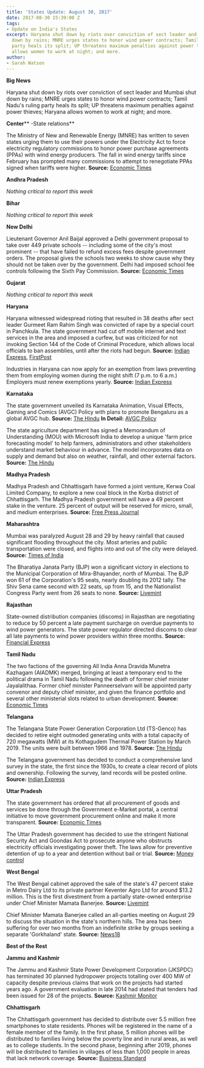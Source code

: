 ```yaml
---
title: 'States Update: August 30, 2017'
date: 2017-08-30 15:39:00 Z
tags:
- Update on India's States
excerpt: Haryana shut down by riots over conviction of sect leader and Mumbai shut
  down by rains; MNRE urges states to honor wind power contracts; Tamil Nadu’s ruling
  party heals its split; UP threatens maximum penalties against power thieves; Haryana
  allows women to work at night; and more.
author:
- Sarah Watson
---
```


**Big News**

Haryana shut down by riots over conviction of sect leader and Mumbai shut down by rains; MNRE urges states to honor wind power contracts; Tamil Nadu&#39;s ruling party heals its split; UP threatens maximum penalties against power thieves; Haryana allows women to work at night; and more.

**Center**** -State relations**

The Ministry of New and Renewable Energy (MNRE) has written to seven states urging them to use their powers under the Electricity Act to force electricity regulatory commissions to honor power purchase agreements (PPAs) with wind energy producers. The fall in wind energy tariffs since February has prompted many commissions to attempt to renegotiate PPAs signed when tariffs were higher. **Source:** [Economic Times](http://economictimes.indiatimes.com/industry/energy/power/states-producing-wind-energy-asked-to-ensure-regulatory-nod-for-power-purchase-agreements/articleshow/60182472.cms)

**Andhra Pradesh**

_Nothing critical to report this week_

**Bihar**

_Nothing critical to report this week_

**New Delhi**

Lieutenant Governor Anil Baijal approved a Delhi government proposal to take over 449 private schools -- including some of the city&#39;s most prominent -- that have failed to refund excess fees despite government orders. The proposal gives the schools two weeks to show cause why they should not be taken over by the government. Delhi had imposed school fee controls following the Sixth Pay Commission. **Source:** [Economic Times](http://economictimes.indiatimes.com/news/politics-and-nation/delhi-govts-proposal-to-take-over-449-private-unaided-schools-gets-lg-nod/articleshow/60160566.cms)

**Gujarat**

_Nothing critical to report this week_

**Haryana**

Haryana witnessed widespread rioting that resulted in 38 deaths after sect leader Gurmeet Ram Rahim Singh was convicted of rape by a special court in Panchkula. The state government had cut off mobile internet and text services in the area and imposed a curfew, but was criticized for not invoking Section 144 of the Code of Criminal Procedure, which allows local officials to ban assemblies, until after the riots had begun. **Source:** [Indian Express](http://indianexpress.com/article/india/gurmeet-ram-rahim-internet-services-off-curfew-on-in-sirsa-on-night-before-dera-chief-verdict-4812315/), [FirstPost](http://www.firstpost.com/india/gurmeet-ram-rahim-singh-rape-case-verdict-today-live-updates-dera-sacha-sauda-rohtak-jail-sentencing-at-2-30-pm-panchkula-sirsa-delhi-haryana-3971721.html)

Industries in Haryana can now apply for an exemption from laws preventing them from employing women during the night shift (7 p.m. to 6 a.m.) Employers must renew exemptions yearly. **Source:** [Indian Express](http://indianexpress.com/article/india/companies-in-haryana-can-apply-for-women-night-shift-exemption-4807230/)

**Karnataka**

The state government unveiled its Karnataka Animation, Visual Effects, Gaming and Comics (AVGC) Policy with plans to promote Bengaluru as a global AVGC hub. **Source:** [The Hindu](http://www.thehindu.com/news/national/karnataka/karnataka-unveils-policy-to-propel-bengaluru-as-a-global-hub-in-avgc/article19545916.ece) **In Detail:** [AVGC Policy](http://www.karnataka.gov.in/bangaloreitbt/Policies/KAVG%20Policy.pdf)

The state agriculture department has signed a Memorandum of Understanding (MOU) with Microsoft India to develop a unique &#39;farm price forecasting model&#39; to help farmers, administrators and other stakeholders understand market behaviour in advance. The model incorporates data on supply and demand but also on weather, rainfall, and other external factors. **Source:** [The Hindu](http://www.thehindu.com/news/national/karnataka/agri-price-forecasting-model-to-get-a-microsoft-update/article19548685.ece)

**Madhya Pradesh**

Madhya Pradesh and Chhattisgarh have formed a joint venture, Kerwa Coal Limited Company, to explore a new coal block in the Korba district of Chhattisgarh. The Madhya Pradesh government will have a 49 percent stake in the venture. 25 percent of output will be reserved for micro, small, and medium enterprises. **Source:** [Free Press Journal](http://www.freepressjournal.in/bhopal/bhopal-mp-cg-to-jointly-explore-coal-block-in-korba/1127804)

**Maharashtra**

Mumbai was paralyzed August 28 and 29 by heavy rainfall that caused significant flooding throughout the city. Most arteries and public transportation were closed, and flights into and out of the city were delayed. **Source:** [Times of India](http://timesofindia.indiatimes.com/city/mumbai/mumbai-rains-create-chaos-poisar-river-rising-alarmingly-dahisar-overflows/articleshow/60278500.cms)

The Bharatiya Janata Party (BJP) won a significant victory in elections to the Municipal Corporation of Mira-Bhayander, north of Mumbai. The BJP won 61 of the Corporation&#39;s 95 seats, nearly doubling its 2012 tally. The Shiv Sena came second with 22 seats, up from 15, and the Nationalist Congress Party went from 26 seats to none. **Source:** [Livemint](http://www.livemint.com/Politics/iD0lxkr1gEojLsSkDhHspM/BJP-sweeps-MiraBhayander-municipal-polls-continuing-Mahara.html)

**Rajasthan**

State-owned distribution companies (discoms) in Rajasthan are negotiating to reduce by 50 percent a late payment surcharge on overdue payments to wind power generators. The state power regulator directed discoms to clear all late payments to wind power providers within three months. **Source:** [Financial Express](http://www.financialexpress.com/economy/rajasthan-discoms-delaying-late-payment-surcharge-to-wind-power-players/820195/)

**Tamil Nadu**

The two factions of the governing All India Anna Dravida Munetra Kazhagam (AIADMK) merged, bringing at least a temporary end to the political drama in Tamil Nadu following the death of former chief minister Jayalalithaa. Former chief minister Panneerselvam will be appointed party convenor and deputy chief minister, and given the finance portfolio and several other ministerial slots related to urban development. **Source:** [Economic Times](http://economictimes.indiatimes.com/news/politics-and-nation/aiadmk-factions-led-by-cm-edappadi-k-palaniswami-and-o-panneerselvam-announce-merger/articleshow/60157374.cms)

**Telangana**

The Telangana State Power Generation Corporation Ltd (TS-Genco) has decided to retire eight outmoded generating units with a total capacity of 720 megawatts (MW) at its Kothagudem Thermal Power Station by March 2019. The units were built between 1966 and 1978. **Source:** [The Hindu](http://www.thehindu.com/news/cities/Hyderabad/ts-genco-to-retire-8-units-of-ktps-with-720-mw-capacity/article19571700.ece)

The Telangana government has decided to conduct a comprehensive land survey in the state, the first since the 1930s, to create a clear record of plots and ownership. Following the survey, land records will be posted online. **Source:** [Indian Express](http://indianexpress.com/article/india/telangana-govt-to-conduct-land-survey-to-address-disputes-4809899/)

**Uttar Pradesh**

The state government has ordered that all procurement of goods and services be done through the Government e-Market portal, a central initiative to move government procurement online and make it more transparent. **Source:** [Economic Times](http://economictimes.indiatimes.com/news/politics-and-nation/uttar-pradesh-joins-pm-narendra-modis-government-e-market-portal-to-stop-corruption/articleshow/60245796.cms)

The Uttar Pradesh government has decided to use the stringent National Security Act and Goondas Act to prosecute anyone who obstructs electricity officials investigating power theft. The laws allow for preventive detention of up to a year and detention without bail or trial. **Source:** [Money control](http://www.moneycontrol.com/news/trends/current-affairs-trends/uttar-pradesh-govt-to-use-nsa-goondas-act-to-curb-power-theft-2366665.html)

**West Bengal**

The West Bengal cabinet approved the sale of the state&#39;s 47 percent stake in Metro Dairy Ltd to its private partner Keventer Agro Ltd for around $13.2 million. This is the first divestment from a partially state-owned enterprise under Chief Minister Mamata Banerjee. **Source:** [Livemint](http://www.livemint.com/Politics/bie7ely13iRt1gUN66mSpJ/West-Bengal-govt-plans-to-restructure-enterprises-cabinet-m.html)

Chief Minister Mamata Banerjee called an all-parties meeting on August 29 to discuss the situation in the state&#39;s northern hills. The area has been suffering for over two months from an indefinite strike by groups seeking a separate &#39;Gorkhaland&#39; state. **Source:** [News18](http://www.news18.com/news/politics/gorkhaland-a-matter-for-the-central-government-says-mamata-banerjee-1504391.html)

**Best of the Rest**

**Jammu and Kashmir**

The Jammu and Kashmir State Power Development Corporation (JKSPDC) has terminated 30 planned hydropower projects totalling over 400 MW of capacity despite previous claims that work on the projects had started years ago. A government evaluation in late 2014 had stated that tenders had been issued for 28 of the projects. **Source:** [Kashmir Monitor](https://www.kashmirmonitor.in/Details/131080/jkspdc-closed-down-30-projects-worth-400mw-power)

**Chhattisgarh**

The Chhattisgarh government has decided to distribute over 5.5 million free smartphones to state residents. Phones will be registered in the name of a female member of the family. In the first phase, 5 million phones will be distributed to families living below the poverty line and in rural areas, as well as to college students. In the second phase, beginning after 2019, phones will be distributed to families in villages of less than 1,000 people in areas that lack network coverage. **Source:** [Business Standard](http://www.business-standard.com/article/economy-policy/chhattisgarh-govt-to-distribute-5-5-mn-smartphones-for-free-117082301204_1.html)